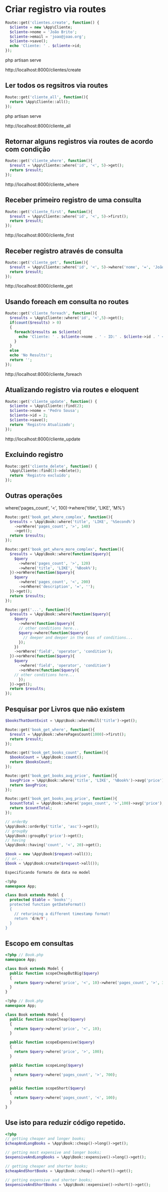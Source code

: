 # Criar registro via routes
```php
Route::get('clientes.create', function() {
  $cliente = new \App\Cliente;
  $cliente->nome = 'João Brito';
  $cliente->email = 'joao@joao.org';
  $cliente->save();
  echo 'Cliente: ' . $cliente->id;
});
```
php artisan serve

http://localhost:8000/clientes/create

## Ler todos os regsitros via routes
```php
Route::get('cliente_all', function(){
  return \App\Cliente::all();
});
```
php artisan serve

http://localhost:8000/cliente_all

## Retornar alguns registros via routes de acordo com condição
```php
Route::get('cliente_where', function(){
  $result = \App\Cliente::where('id', '<', 5)->get();
  return $result;
});
```
http://localhost:8000/cliente_where

## Receber primeiro registro de uma consulta
```php
Route::get('cliente_first', function(){
  $result = \App\Cliente::where('id', '<', 5)->first();
  return $result;
});
```
http://localhost:8000/cliente_first

## Receber registro através de consulta
```php
Route::get('cliente_get', function(){
  $result = \App\Cliente::where('id', '<', 5)->where('nome', '=', 'João Brito')->get();
  return $result;
});
```
http://localhost:8000/cliente_get

## Usando foreach em consulta no routes
```php
Route::get('cliente_foreach', function(){
  $results = \App\Cliente::where('id', '<',5)->get();
  if(count($results) > 0)
  {
    foreach($results as $cliente){
      echo 'Cliente: ' . $cliente->nome . ' - ID:' . $cliente->id . ' <br/>';
    }
  }
  else
  echo 'No Results!';
  return '';
});
```
http://localhost:8000/cliente_foreach

## Atualizando registro via routes e eloquent
```php
Route::get('cliente_update', function() {
  $cliente = \App\Cliente::find(2);
  $cliente->nome = 'Pedro Sousa';
  $cliente->id = 2;
  $cliente->save();
  return 'Registro Atualizado';
});
```
http://localhost:8000/cliente_update

## Excluindo registro
```php
Route::get('cliente_delete', function() {
  \App\Cliente::find(3)->delete();
  return 'Registro excluído';
});
```
## Outras operações

where('pages_count', '<', 100)->where('title', 'LIKE', 'M%')
```php
Route::get('book_get_where_complex', function(){
  $results = \App\Book::where('title', 'LIKE', '%Second%')
    ->orWhere('pages_count', '>', 140)
    ->get();
  return $results;
});

Route::get('book_get_where_more_complex', function(){
  $results = \App\Book::where(function($query){
    $query
      ->where('pages_count', '>', 120)
      ->where('title', 'LIKE', '%Book%');
  })->orWhere(function($query){
    $query
      ->where('pages_count', '<', 200)
      ->orWhere('description', '=', '');
  })->get();
  return $results;
});

Route::get('...', function(){
  $results = \App\Book::where(function($query){
    $query
      ->where(function($query){
      // other conditions here...
      $query->where(function($query){
        // deeper and deeper in the seas of conditions...
      });
    })
    ->orWhere('field', 'operator', 'condition');
  })->orWhere(function($query){
    $query
      ->where('field', 'operator', 'condition')
      ->orWhere(function($query){
    // other conditions here...
      });
  })->get();
  return $results;
});
```
## Pesquisar por Livros que não existem
```php
$booksThatDontExist = \App\Book::whereNull('title')->get();

Route::get('book_get_where', function(){
  $result = \App\Book::wherePagesCount(1000)->first();
  return $result;
});

Route::get('book_get_books_count', function(){
  $booksCount = \App\Book::count();
  return $booksCount;
});

Route::get('book_get_books_avg_price', function(){
  $avgPrice = \App\Book::where('title', 'LIKE', '%Book%')->avg('price');
  return $avgPrice;
});

Route::get('book_get_books_avg_price', function(){
  $countTotal = \App\Book::where('pages_count', '>',100)->avg('price');
  return $countTotal;
});

// orderBy
\App\Book::orderBy('title', 'asc')->get();
// groupBy
\App\Book::groupBy('price')->get();
// having
\App\Book::having('count', '<', 20)->get();

$book = new \App\Book($request->all());
// or...
$book = \App\Book:create($request->all());

Especificando formato de data no model

<?php
namespace App;

class Book extends Model {
  protected $table = 'books'';
  protected function getDateFormat()
  {
    // returining a different timestamp format!
    return 'd/m/Y';
  }
}
```
## Escopo em consultas
```php
<?php // Book.php
namespace App;

class Book extends Model {
  public function scopeCheapButBig($query)
  {
    return $query->where('price', '<', 10)->where('pages_count', '>', 300);
  }
}

<?php // Book.php
namespace App;

class Book extends Model {
  public function scopeCheap($query)
  {
    return $query->where('price', '<', 10);
  }

  public function scopeExpensive($query)
  {
    return $query->where('price', '>', 100);
  }

  public function scopeLong($query)
  {
    return $query->where('pages_count', '>', 700);
  }

  public function scopeShort($query)
  {
    return $query->where('pages_count', '<', 100);
  }
}
```
## Use isto para reduzir código repetido.
```php
<?php
// getting cheaper and longer books;
$cheapAndLongBooks = \App\Book::cheap()->long()->get();

// getting most expensive and longer books;
$expensiveAndLongBooks = \App\Book::expensive()->long()->get();

// getting cheaper and shorter books;
$cheapAndShortBooks = \App\Book::cheap()->short()->get();

// getting expensive and shorter books;
$expensiveAndShortBooks = \App\Book::expensive()->short()->get();
```

